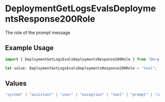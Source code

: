 # DeploymentGetLogsEvalsDeploymentsResponse200Role

The role of the prompt message

## Example Usage

```typescript
import { DeploymentGetLogsEvalsDeploymentsResponse200Role } from "@orq-ai/node/models/operations";

let value: DeploymentGetLogsEvalsDeploymentsResponse200Role = "tool";
```

## Values

```typescript
"system" | "assistant" | "user" | "exception" | "tool" | "prompt" | "correction" | "expected_output"
```